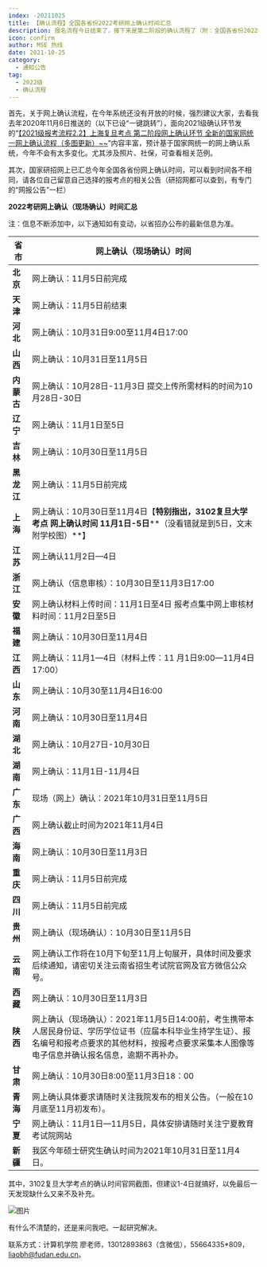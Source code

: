```yaml
---
index: -20211025
title: 【确认流程】全国各省份2022考研网上确认时间汇总
description: 报名流程今日结束了，接下来是第二阶段的确认流程了（附：全国各省份2022考研网上确认时间汇总）
icon: confirm
author: MSE 热线
date: 2021-10-25
category:
  - 通知公告
tag:
  - 2022级
  - 确认流程
---
```


首先，关于网上确认流程，在今年系统还没有开放的时候，强烈建议大家，去看我去年2020年11月6日推送的（以下已设“一键跳转”），面向2021级确认环节发的“[【2021级报考流程2.2】上海复旦考点 第二阶段网上确认环节 全新的国家网统一网上确认流程（多图更新）~~](http://mp.weixin.qq.com/s?__biz=MzI0MzU5MDY0NA==&mid=2247484467&idx=1&sn=ac82d343fd2495280bc0c6e7e4b12ac9&chksm=e96bf0a8de1c79be2d991a6a98b8d64edbf8704de62f909fbb013e581258a43ec13dce1152fe&scene=21#wechat_redirect)”内容丰富，预计基于国家网统一的网上确认系统，今年不会有太多变化。尤其涉及照片、社保，可查看相关范例。

其次，国家研招网上已汇总今年全国各省份网上确认时间，可以看到时间各不相同，请各位自己留意自己选择的报考点的相关公告（研招网都可以查到，有专门的“网报公告”一栏）

**2022考研网上确认（现场确认）时间汇总**

注：信息不断添加中，以下通知如有变动，以省招办公布的最新信息为准。

| **省市**   | **网上确认（现场确认）时间**                                 |
| ---------- | ------------------------------------------------------------ |
| **北京**   | 网上确认：11月5日前完成                                      |
| **天津**   | 网上确认：11月5日前结束                                      |
| **河北**   | 网上确认：10月31日9:00至11月4日17:00                         |
| **山西**   | 网上确认：10月31日至11月5日                                  |
| **内蒙古** | 网上确认：10月28日-11月3日 提交上传所需材料的时间为10月28日-30日 |
| **辽宁**   | 网上确认：11月1日至5日                                       |
| **吉林**   | 网上确认：10月30日至11月5日                                  |
| **黑龙江** | 网上确认：11月5日前完成                                      |
| **上海**   | 网上确认：10月30日至11月4日【**特别指出，3102复旦大学考点 网上确认时间 11月1日-5日****（没看错就是到5日，文末附学校图）**】 |
| **江苏**   | 网上确认11月2日—4日                                          |
| **浙江**   | 网上确认（信息审核）：10月30日至11月3日17:00                 |
| **安徽**   | 网上确认材料上传时间：11月1日至4日  报考点集中网上审核材料时间：11月2日至5日 |
| **福建**   | 网上确认：10月30日至11月4日                                  |
| **江西**   | 网上确认：11月1—4日（材料上传：11 月1日9:00—11月4日17:00）   |
| **山东**   | 网上确认：10月30至11月4日16:00                               |
| **河南**   | 网上确认：10月30日至11月4日                                  |
| **湖北**   | 网上确认：10月27日-10月30日                                  |
| **湖南**   | 网上确认：11月1日-11月4日                                    |
| **广东**   | 现场（网上）确认：2021年10月31日至11月5日                    |
| **广西**   | 网上确认截止时间为2021年11月4日                              |
| **海南**   | 网上确认：10月30日至11月3日                                  |
| **重庆**   | 网上确认：11月5日前完成                                      |
| **四川**   | 网上确认：11月5日前完成                                      |
| **贵州**   | 网上确认（现场确认）：10月30日至11月5日                      |
| **云南**   | 网上确认工作将在10月下旬至11月上旬展开，具体时间及要求后续通知，请密切关注云南省招生考试院官网及官方微信公众号。 |
| **西藏**   | 网上确认：10月30日至11月3日                                  |
| **陕西**   | 网上确认（现场确认）：2021年11月5日14:00前，考生携带本人居民身份证、学历学位证书（应届本科毕业生持学生证）、报名编号和报考点要求的其他材料，按报考点要求采集本人图像等电子信息并确认报名信息，逾期不再补办。 |
| **甘肃**   | 网上确认：10月30日8:00至11月3日18：00                        |
| **青海**   | 网上确认具体要求请随时关注我院发布的相关公告。（一般在10月底至11月初发布）。 |
| **宁夏**   | 网上确认：11月1日—11月5日，具体安排请随时关注宁夏教育考试院网站 |
| **新疆**   | 我区今年硕士研究生确认时间为2021年10月31日至11月4日。        |

其中，3102复旦大学考点的确认时间官网截图，但建议1-4日就搞好，以免最后一天发现缺什么又来不及补充。

![图片](https://zhuye-1308301598.file.myqcloud.com/markdown/640-20220501154035074.png)



有什么不清楚的，还是来问我吧。一起研究解决。



联系方式：计算机学院 廖老师，13012893863（含微信），55664335*809，liaobh@fudan.edu.cn。